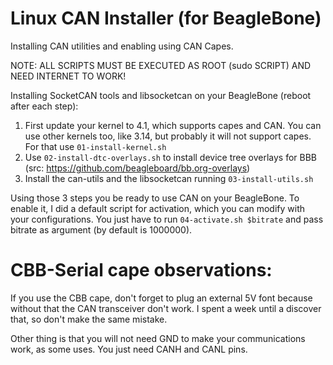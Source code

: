 # Linux CAN Installer (for BeagleBone)

Installing CAN utilities and enabling using CAN Capes.

NOTE: ALL SCRIPTS MUST BE EXECUTED AS ROOT (sudo SCRIPT) AND NEED INTERNET TO WORK!

Installing SocketCAN tools and libsocketcan on your BeagleBone (reboot after each step):
1. First update your kernel to 4.1, which supports capes and CAN. You can use other kernels too, like 3.14, but probably it will not support capes. For that use ```01-install-kernel.sh```
2. Use ```02-install-dtc-overlays.sh``` to install device tree overlays for BBB (src: https://github.com/beagleboard/bb.org-overlays)
3. Install the can-utils and the libsocketcan running ```03-install-utils.sh```

Using those 3 steps you be ready to use CAN on your BeagleBone. To enable it, I did a default script for activation, which you can modify with your configurations. You just have to run ```04-activate.sh $bitrate``` and pass bitrate as argument (by default is 1000000).

# CBB-Serial cape observations:
If you use the CBB cape, don't forget to plug an external 5V font because without that the CAN transceiver don't work. I spent a week until a discover that, so don't make the same mistake.

Other thing is that you will not need GND to make your communications work, as some uses. You just need CANH and CANL pins.